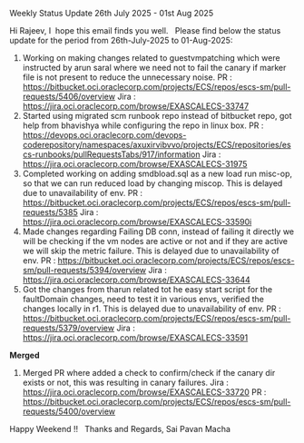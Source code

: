 
Weekly Status Update   26th July 2025 - 01st Aug 2025

Hi Rajeev,
I  hope this email finds you well.
 
Please find below the status update for the period from 26th-July-2025 to 01-Aug-2025: 
1.  Working on making changes related to guestvmpatching which were instructed by arun saral where we need not to fail the canary if marker file is not present to reduce the unnecessary noise.
	   PR : https://bitbucket.oci.oraclecorp.com/projects/ECS/repos/escs-sm/pull-requests/5406/overview
	   Jira : https://jira.oci.oraclecorp.com/browse/EXASCALECS-33747
2.  Started using migrated scm runbook repo instead of bitbucket repo, got help from bhavishya while configuring the repo in linux box.
	   PR : https://devops.oci.oraclecorp.com/devops-coderepository/namespaces/axuxirvibvvo/projects/ECS/repositories/escs-runbooks/pullRequestsTabs/917/information
	   Jira : https://jira.oci.oraclecorp.com/browse/EXASCALECS-31975
3.  Completed working on adding smdbload.sql as a new load run misc-op, so that we can run reduced load by changing miscop. This is delayed due to unavailability of env.
	   PR : https://bitbucket.oci.oraclecorp.com/projects/ECS/repos/escs-sm/pull-requests/5385
	   Jira : https://jira.oci.oraclecorp.com/browse/EXASCALECS-33590i
4. Made changes regarding Failing DB conn, instead of failing it directly we will be checking if the vm nodes are active or not and if they are active we will skip the metric failure. This is delayed due to unavailability of env.
	   PR : https://bitbucket.oci.oraclecorp.com/projects/ECS/repos/escs-sm/pull-requests/5394/overview
	   Jira : https://jira.oci.oraclecorp.com/browse/EXASCALECS-33644 
5.  Got the changes from tharun related tot he easy start script for the faultDomain changes, need to test it in various envs, verified the changes locally in r1. This is delayed due to unavailability of env.
	   PR : https://bitbucket.oci.oraclecorp.com/projects/ECS/repos/escs-sm/pull-requests/5379/overview
	   Jira : https://jira.oci.oraclecorp.com/browse/EXASCALECS-33591

**Merged**

1.  Merged PR where added a check to confirm/check if the canary dir exists or not, this was resulting in canary failures.
	   Jira : https://jira.oci.oraclecorp.com/browse/EXASCALECS-33720
	   PR : https://bitbucket.oci.oraclecorp.com/projects/ECS/repos/escs-sm/pull-requests/5400/overview

    
Happy Weekend !!
 
Thanks and Regards,
Sai Pavan Macha
